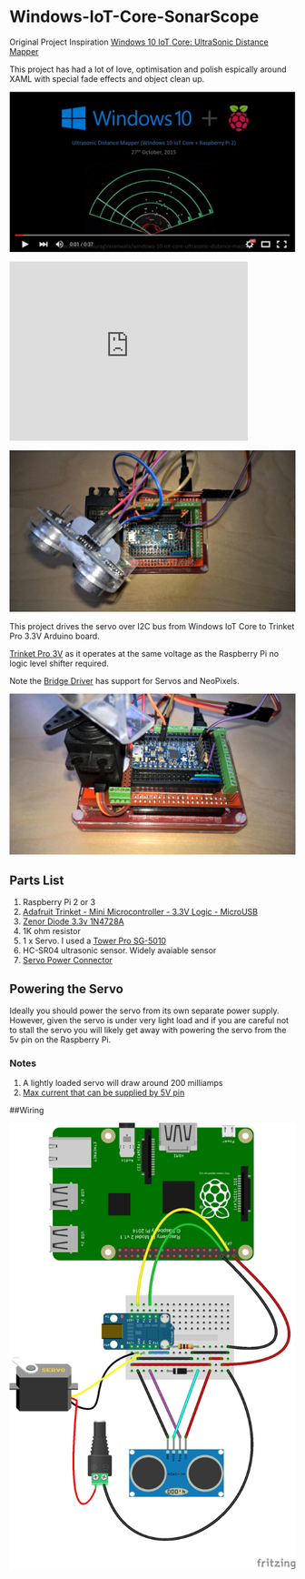 # Windows-IoT-Core-SonarScope

Original Project Inspiration [Windows 10 IoT Core: UltraSonic Distance Mapper](https://microsoft.hackster.io/en-US/AnuragVasanwala/windows-10-iot-core-ultrasonic-distance-mapper-d94d63)

This project has had a lot of love, optimisation and polish espically around XAML with special fade effects and object clean up.


[![Youtube](https://raw.githubusercontent.com/gloveboxes/Windows-IoT-Core-SonarScope/master/Resources/YouTube.JPG)](https://youtu.be/GKRDX3nHlks)

<iframe width="420" height="315" src="https://www.youtube.com/embed/GKRDX3nHlks" frameborder="0" allowfullscreen></iframe>

![Sonar Scope](https://raw.githubusercontent.com/gloveboxes/Windows-IoT-Core-SonarScope/master/Resources/SonarScope.jpg)

This project drives the servo over I2C bus from Windows IoT Core to Trinket Pro 3.3V Arduino board.

[Trinket Pro 3V](https://www.adafruit.com/products/2010) as it operates at the same voltage as the Raspberry Pi no logic level shifter required.


Note the [Bridge Driver](https://github.com/gloveboxes/Windows-IoT-Core-SonarScope/tree/master/ArduinoCode/ServoDriver/BridgeDriver) has support for 
Servos and NeoPixels.

![Trinket Pro 3.3V](https://raw.githubusercontent.com/gloveboxes/Windows-IoT-Core-SonarScope/master/Resources/SonarScopeArduino.jpg)

## Parts List

1) Raspberry Pi 2 or 3
2) [Adafruit Trinket - Mini Microcontroller - 3.3V Logic - MicroUSB](https://www.adafruit.com/products/1500)
3) [Zenor Diode 3.3v 1N4728A](http://au.rs-online.com/web/p/zener-diodes/8050034/)
4) 1K ohm resistor
5) 1 x Servo. I used a [Tower Pro SG-5010](https://www.adafruit.com/product/155)
6) HC-SR04 ultrasonic sensor. Widely avaiable sensor
7) [Servo Power Connector](https://www.jaycar.com.au/2-1mm-dc-socket-with-screw-terminals/p/PA3713)


## Powering the Servo

Ideally you should power the servo from its own separate power supply. However, given the servo is under very light load and if you are careful not to stall the servo you will likely get away with powering the servo from the 5v pin on the Raspberry Pi.

### Notes

1) A lightly loaded servo will draw around 200 milliamps
2) [Max current that can be supplied by 5V pin](http://raspberrypi.stackexchange.com/questions/42630/is-there-a-max-current-that-can-be-supplied-when-powering-the-pi-from-the-pins)


##Wiring

![layout](https://raw.githubusercontent.com/gloveboxes/Windows-IoT-Core-SonarScope/master/Resources/SonarScope_bb.jpg)